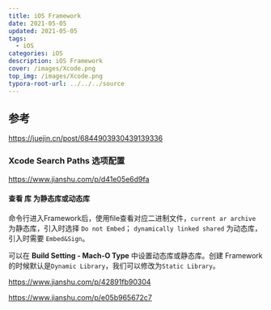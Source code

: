 ```yaml
---
title: iOS Framework
date: 2021-05-05
updated: 2021-05-05
tags: 
  - iOS
categories: iOS
description: iOS Framework
cover: /images/Xcode.png
top_img: /images/Xcode.png
typora-root-url: ../../../source
---
```




## 参考



https://juejin.cn/post/6844903930439139336





### Xcode Search Paths 选项配置

https://www.jianshu.com/p/d41e05e6d9fa

#### 查看 库 为静态库或动态库

命令行进入Framework后，使用file查看对应二进制文件，`current ar archive` 为静态库，引入时选择 `Do not Embed`；  `dynamically linked shared` 为动态库，引入时需要 `Embed&Sign`。

可以在 **Build Setting - Mach-O Type** 中设置动态库或静态库。创建 Framework 的时候默认是`Dynamic Library`，我们可以修改为`Static Library`。

https://www.jianshu.com/p/42891fb90304

https://www.jianshu.com/p/e05b965672c7